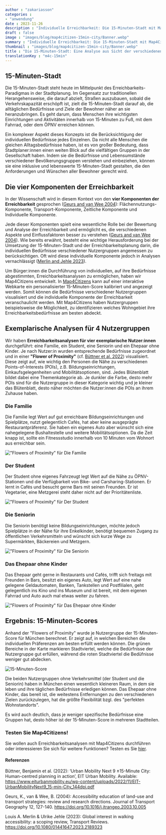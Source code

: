 ```yaml
---
author : "zakariasson"
categories : 
- "anwendung"
date : 2023-11-26
description : "Individuelle Erreichbarkeit: Die 15-Minuten-Stadt mit Map4Citizens und vielfältigen Nutzergruppen erkunden."
draft : false
image : "images/blog/map4citizen-15min-city/Banner.webp"
summary : "Individuelle Erreichbarkeit: Die 15-Minuten-Stadt mit Map4Citizens und vielfältigen Nutzergruppen erkunden."
thumbnail : "images/blog/map4citizen-15min-city/Banner.webp"
title : "Die 15-Minuten-Stadt: Eine Analyse aus Sicht der verschiedenen Nutzergruppen"
translationKey : "m4c-15min"
---
```


## 15-Minuten-Stadt

Die 15-Minuten-Stadt steht heute im Mittelpunkt des Erreichbarkeits-Paradigmas in der Stadtplanung. Im Gegensatz zur traditionellen Herangehensweise, die darauf abzielt, Straßen auszubauen, sobald die Verkehrskapazität erschöpft ist, zielt die 15-Minuten-Stadt darauf ab, die alltäglichen Bedürfnisse und Ziele der Bewohner näher an sie heranzubringen. Es geht darum, dass Menschen ihre wichtigsten Einrichtungen und Aktivitäten innerhalb von 15-Minuten zu Fuß, mit dem Fahrrad, oder dem ÖPNV erreichen können. 


Ein komplexer Aspekt dieses Konzepts ist die Berücksichtigung der individuellen Bedürfnisse jedes Einzelnen. Da nicht alle Menschen die gleichen Alltagsbedürfnisse haben, ist es von großer Bedeutung, dass Stadtplaner:innen einen weiten Blick auf die vielfältigen Gruppen in der Gesellschaft haben. Indem sie die Bedürfnisse und Lebensumstände verschiedener Bevölkerungsgruppen verstehen und einbeziehen, können sie eine inklusive und lebenswerte 15-Minuten-Stadt gestalten, die den Anforderungen und Wünschen aller Bewohner gerecht wird. 

## Die vier Komponenten der Erreichbarkeit 

In der Wissenschaft wird in diesem Kontext von den **vier Komponenten der Erreichbarkeit** gesprochen ([Geurs and van Wee 2004](https://doi.org/10.1016/j.jtrangeo.2003.10.005)): Flächennutzungs-Komponente, Transport-Komponente, Zeitliche Komponente und Individuelle Komponente. 

Jede dieser Komponenten spielt eine wesentliche Rolle bei der Bewertung und Analyse der Erreichbarkeit und ermöglicht es, die verschiedenen Aspekte und Einflussfaktoren besser zu verstehen ([Geurs and van Wee 2004](https://doi.org/10.1016/j.jtrangeo.2003.10.005)). Wie bereits erwähnt, besteht eine wichtige Herausforderung bei der Umsetzung der 15-Minuten-Stadt und der Erreichbarkeitsplanung darin, die individuellen Bedürfnisse verschiedener Nutzergruppen angemessen zu berücksichtigen. Oft wird diese individuelle Komponente jedoch in Analysen vernachlässigt ([Merlin and Jehle 2023](https://doi.org/10.1080/01441647.2023.2189323)). 

Um Bürger:innen die Durchführung von individuellen, auf ihre Bedürfnisse abgestimmten, Erreichbarkeitsanalysen zu ermöglichen, haben wir Map4Citizens entwickelt. In [Map4Citizens](https://citizens.plan4better.de/ "Map4Citizens") kann auf einer interaktive Webkarte ein personalisierter 15-Minuten-Score kalibriert und angezeigt werden. Somit können die Bedürfnisse verschiedener Nutzergruppen visualisiert und die individuelle Komponente der Erreichbarkeit veranschaulicht werden. Mit Map4Citizens haben Nutzergruppen beispielsweise die Möglichkeit, zu identifizieren welches Wohngebiet ihre Erreichbarkeitsbedürfnisse am besten abdeckt. 

## Exemplarische Analysen für 4 Nutzergruppen  
Wir haben **Erreichbarkeitsanalysen für vier exemplarische Nutzer:innen** durchgeführt: eine Familie, ein Student, eine Seniorin und ein Ehepaar ohne Kinder. Je nach Nutzer:in wurden entsprechende Bedürfnisse zugeordnet und in einer **"Flower of Proximity"** (cf. [Büttner et al. 2022](https://www.eiturbanmobility.eu/wp-content/uploads/2022/11/EIT-UrbanMobilityNext9_15-min-City_144dpi.pdf)) visualisiert. Diese zeigt auf, wie wichtig den Personen die Nähe zu verschiedenen Points-of-Interests (POIs), z.B. Bildungseinrichtungen, Einkaufsgelegenheiten und Mobilitätsoptionen, sind. Jedes Blütenblatt bildet dabei eine Themenkategorie ab. Je dunkler die Farbe, desto mehr POIs sind für die Nutzergruppe in dieser Kategorie wichtig und je kleiner das Blütenblatt, desto näher möchten die Nutzer:innen die POIs an ihrem Zuhause haben. 


### Die Familie  
Die Familie legt Wert auf gut erreichbare Bildungseinrichtungen und Spielplätze, nutzt gelegentlich Cafés, hat aber keine ausgeprägte Restaurantpräferenz. Sie haben ein eigenes Auto aber wünscht sich eine nahegelegene Bushaltestelle und weitere Mobilitätsoptionen. Da die Zeit knapp ist, sollte ein Fitnessstudio innerhalb von 10 Minuten vom Wohnort aus erreichbar sein. 

!["Flowers of Proximity" für Die Familie](/images/blog/map4citizen-15min-city/FamilyDE.webp "Flower of Proximity für die Familie")

### Der Student  

Der Student ohne eigenes Fahrzeugt legt Wert auf die Nähe zu ÖPNV-Stationen und die Verfügbarkeit von Bike- und Carsharing-Stationen. Er lernt in Cafés und besucht gerne Bars mit seinen Freunden. Er ist Vegetarier, eine Metzgerei steht daher nicht auf der Prioritätenliste. 

!["Flowers of Proximity" für Der Student](/images/blog/map4citizen-15min-city/StudentDE.webp "Flower of Proximity für den Student")

### Die Seniorin  

Die Seniorin benötigt keine Bildungseinrichtungen, möchte jedoch Spielplätze in der Nähe für ihre Enkelkinder, benötigt bequemen Zugang zu öffentlichen Verkehrsmitteln und wünscht sich kurze Wege zu Supermärkten, Bäckereien und Metzgern. 

!["Flowers of Proximity" für Die Seniorin](/images/blog/map4citizen-15min-city/SeniorDE.webp "Flower of Proximity für die Seniorin")

### Das Ehepaar ohne Kinder

Das Ehepaar geht gerne in Restaurants und Cafés, trifft sich freitags mit Freunden in Bars, besitzt ein eigenes Auto, legt Wert auf eine nahe gelegene Geldautomaten, Banken, Tankstellen und Postfilialen, geht gelegentlich ins Kino und ins Museum und ist bereit, mit dem eigenen Fahrrad und Auto auch mal etwas weiter zu fahren. 

!["Flowers of Proximity" für Das Ehepaar ohne Kinder](/images/blog/map4citizen-15min-city/CoupleDE.webp "Flower of Proximity für das Ehepaar ohne Kinder")

## Ergebnis: 15-Minuten-Scores

Anhand der "Flowers of Proximity" wurde je Nutzergruppe der 15-Minuten-Score für München berechnet. Er zeigt auf, in welchen Bereichen die individuellen Präferenzen am besten erfüllt werden können. Die grünen Bereiche in der Karte markieren Stadtviertel, welche die Bedürfnisse der Nutzergruppe gut erfüllen, während die roten Stadtviertel die Bedüfnisse weniger gut abdecken.

![15-Minuten-Score](/images/blog/map4citizen-15min-city/MapsDE.webp "15-Minuten-Score")

Die beiden Nutzergruppen ohne Verkehrsmittel (der Student und die Seniorin) haben in München einen wesentlich kleineren Raum, in dem sie leben und ihre täglichen Bedürfnisse erledigen können. Das Ehepaar ohne Kinder, das bereit ist, die weitestens Entfernungen zu den verschiedenen Zielen zurückzulegen, hat die größte Flexibilität bzgl. des "perfekten Wohnstandorts".

Es wird auch deutlich, dass je weniger spezifische Bedürfnisse eine Gruppen hat, desto höher ist der 15-Minuten-Score in mehreren Stadtteilen. 

### Testen Sie Map4Citizens!  

Sie wollen auch Erreichbarkeitsanalysen mit Map4Citizens durchführen oder interessieren Sie sich für weitere Funktionen? Testen es Sie [hier](https://citizens.plan4better.de/ "Map4Citizens").


#### Referenzen 

Büttner, Benjamin et al. (2022): ‘Urban Mobility Next 9 ±15-Minute City: Human-centred planning in action’, EIT Urban Mobility. Available: https://www.eiturbanmobility.eu/wp-content/uploads/2022/11/EIT-UrbanMobilityNext9_15-min-City_144dpi.pdf

Geurs, K., van & Wee, B. (2004): Accessibility education of land-use and transport strategies: review and research directions. Journal of Transport Geography 12, 127-140. https://doi.org/10.1016/j.jtrangeo.2003.10.005  

Louis A. Merlin & Ulrike Jehle (2023): Global interest in walking accessibility: a scoping review, Transport Reviews. https://doi.org/10.1080/01441647.2023.2189323
